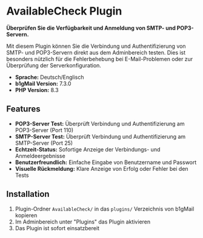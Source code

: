 # AvailableCheck Plugin

**Überprüfen Sie die Verfügbarkeit und Anmeldung von SMTP- und POP3-Servern.**

Mit diesem Plugin können Sie die Verbindung und Authentifizierung von SMTP- und POP3-Servern direkt aus dem Adminbereich testen. Dies ist besonders nützlich für die Fehlerbehebung bei E-Mail-Problemen oder zur Überprüfung der Serverkonfiguration.

- **Sprache:** Deutsch/Englisch
- **b1gMail Version:** 7.3.0
- **PHP Version:** 8.3

## Features

- **POP3-Server Test:** Überprüft Verbindung und Authentifizierung am POP3-Server (Port 110)
- **SMTP-Server Test:** Überprüft Verbindung und Authentifizierung am SMTP-Server (Port 25)
- **Echtzeit-Status:** Sofortige Anzeige der Verbindungs- und Anmeldeergebnisse
- **Benutzerfreundlich:** Einfache Eingabe von Benutzername und Passwort
- **Visuelle Rückmeldung:** Klare Anzeige von Erfolg oder Fehler bei den Tests

## Installation

1. Plugin-Ordner `AvailableCheck/` in das `plugins/` Verzeichnis von b1gMail kopieren
2. Im Adminbereich unter "Plugins" das Plugin aktivieren
3. Das Plugin ist sofort einsatzbereit